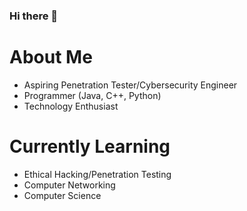 ### Hi there 👋

# About Me
- Aspiring Penetration Tester/Cybersecurity Engineer
- Programmer (Java, C++, Python)
- Technology Enthusiast

# Currently Learning
- Ethical Hacking/Penetration Testing
- Computer Networking
- Computer Science

<!--
**OmnipotentBlade/omnipotentblade** is a ✨ _special_ ✨ repository because its `README.md` (this file) appears on your GitHub profile.

Here are some ideas to get you started:

- 🔭 I’m currently working on ...
- 🌱 I’m currently learning ...
- 👯 I’m looking to collaborate on ...
- 🤔 I’m looking for help with ...
- 💬 Ask me about ...
- 📫 How to reach me: ...
- 😄 Pronouns: ...
- ⚡ Fun fact: ...
-->
